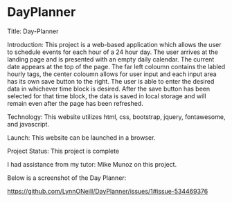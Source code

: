# DayPlanner
Title: Day-Planner

Introduction: This project is a web-based application which allows the user to schedule events for each hour of a 24 hour day. The user arrives at the landing page and is presented with an empty daily calendar.  The current date appears at the top of the page.  The far left coloumn contains the labled hourly tags, the center coloumn allows for user input and each input area has its own save button to the right.
The user is able to enter the desired data in whichever time block is desired.  After the save button has been selected for that time block, the data is saved in local storage and will remain even after the page has been refreshed.

Technology: This website utilizes html, css, bootstrap, jquery, fontawesome, and javascript.

Launch: This website can be launched in a browser.

Project Status: This project is complete

I had assistance from my tutor: Mike Munoz on this project.

Below is a screenshot of the Day Planner:

https://github.com/LynnONeill/DayPlanner/issues/1#issue-534469376

